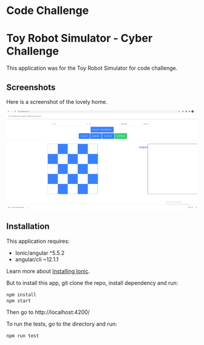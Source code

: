 Code Challenge
================

 
Toy Robot Simulator - Cyber Challenge
================

This application was for the Toy Robot Simulator for code challenge.
 
Screenshots
-----------

Here is a screenshot of the lovely home.

![Home Screenshot](https://raw.githubusercontent.com/sutharmsachin/toy-robot-simulator/main/screenshot.png)

 
 
Installation
-------------

This application requires:

- Ionic/angular ^5.5.2
- angular/cli ~12.1.1

Learn more about [Installing Ionic](https://ionicframework.com/docs/intro/cli).

But to install this app, git clone the repo, install dependency and run:

```
npm install
npm start
```

Then go to http://localhost:4200/

To run the tests, go to the directory and run:

```
npm run test
```

 
 

 

 

 

 
